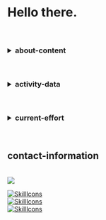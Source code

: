 # Hello there.

<br>

<h3>
<details>
  <summary>about-content</summary>

<br>

- List: 0th
- List: 1st
- List: 2nd
- List: 3rd

<br>

```
CODE_GOES_HERE
```

</details>
</h3>

<br>

<h3>
<details>
  <summary>activity-data</summary>
  
<br>

[![Top Langs](https://github-readme-stats.vercel.app/api/top-langs/?username=Telecho&layout=compact&theme=github_dark)](https://github.com/anuraghazra/github-readme-stats)

<br>

![User's GitHub stats](https://github-readme-stats.vercel.app/api?username=Telecho&show_icons=true&theme=github_dark)

</details>
</h3>

<br>

<h3>
<details>
  <summary>current-effort</summary>

<br>

- Side project
- https://github.com/Telecho/side

<br>

![Customized Card](https://github-readme-stats.vercel.app/api/pin?username=Telecho&repo=side&theme=github_dark)

</details>
</h3>

<br>

## contact-information

<br>

<img src="https://discord.c99.nl/widget/theme-1/1029294235544981596.png">

<br>

[![SkillIcons](https://skillicons.dev/icons?i=html,css,js,php)](https://skillicons.dev)<br/>
[![SkillIcons](https://skillicons.dev/icons?i=bash,c,perl,python)](https://skillicons.dev)<br/>
[![SkillIcons](https://skillicons.dev/icons?i=git,linux,nginx,sqlite)](https://skillicons.dev)<br/>

<br>

<!--

EOF-->
